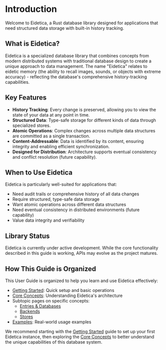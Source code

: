 # Introduction

Welcome to Eidetica, a Rust database library designed for applications that need structured data storage with built-in history tracking.

## What is Eidetica?

Eidetica is a specialized database library that combines concepts from modern distributed systems with traditional database design to create a unique approach to data management. The name "Eidetica" relates to eidetic memory (the ability to recall images, sounds, or objects with extreme accuracy) - reflecting the database's comprehensive history-tracking capabilities.

## Key Features

- **History Tracking**: Every change is preserved, allowing you to view the state of your data at any point in time.
- **Structured Data**: Type-safe storage for different kinds of data through specialized stores.
- **Atomic Operations**: Complex changes across multiple data structures are committed as a single transaction.
- **Content-Addressable**: Data is identified by its content, ensuring integrity and enabling efficient synchronization.
- **Designed for Distribution**: Architecture supports eventual consistency and conflict resolution (future capability).

## When to Use Eidetica

Eidetica is particularly well-suited for applications that:

- Need audit trails or comprehensive history of all data changes
- Require structured, type-safe data storage
- Want atomic operations across different data structures
- Need eventual consistency in distributed environments (future capability)
- Value data integrity and verifiability

## Library Status

Eidetica is currently under active development. While the core functionality described in this guide is working, APIs may evolve as the project matures.

## How This Guide is Organized

This User Guide is organized to help you learn and use Eidetica effectively:

- [Getting Started](getting_started.md): Quick setup and basic operations
- [Core Concepts](core_concepts.md): Understanding Eidetica's architecture
- Subtopic pages on specific concepts:
  - [Entries & Databases](concepts/entries_trees.md)
  - [Backends](concepts/backends.md)
  - [Stores](concepts/stores.md)
- [Examples](examples_snippets.md): Real-world usage examples

We recommend starting with the [Getting Started](getting_started.md) guide to set up your first Eidetica instance, then exploring the [Core Concepts](core_concepts.md) to better understand the unique capabilities of this database system.
